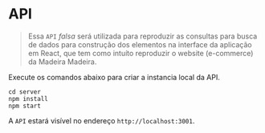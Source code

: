 # API

> Essa `API` _falsa_ será utilizada para reproduzir as consultas para busca de dados para construção dos elementos na interface da aplicação em React, que tem como intuíto reproduzir o website (e-commerce) da Madeira Madeira.

Execute os comandos abaixo para criar a instancia local da API.

```
cd server
npm install
npm start
```

A `API` estará visível no endereço `http://localhost:3001`.
